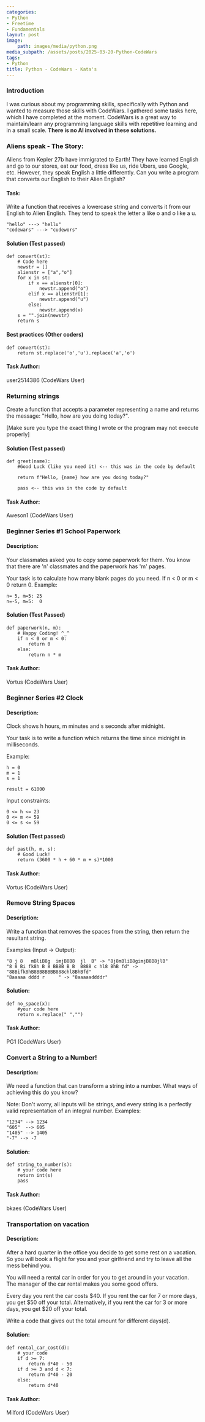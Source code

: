 ```yaml
---
categories:
- Python
- Freetime
- Fundamentals
layout: post
image:
    path: images/media/python.png
media_subpath: /assets/posts/2025-03-20-Python-CodeWars
tags:
- Python
title: Python - CodeWars - Kata's
---
```


### Introduction

I was curious about my programming skills, specifically with Python and wanted to measure those skills with CodeWars. I gathered some tasks here, which I have completed at the moment. CodeWars is a great way to maintain/learn any programming language skills with repetitive learning and in a small scale. **There is no AI involved in these solutions.**

### Aliens speak - The Story:

Aliens from Kepler 27b have immigrated to Earth! They have learned English and go to our stores, eat our food, dress like us, ride Ubers, use Google, etc. However, they speak English a little differently. Can you write a program that converts our English to their Alien English?

#### Task:

Write a function that receives a lowercase string and converts it from our English to Alien English. They tend to speak the letter a like o and o like a u.

```
"hello" ---> "hellu"
"codewars" ---> "cudewors"
```

#### Solution (Test passed)

```
def convert(st):
    # Code here
    newstr = []
    alienstr = ["a","o"]
    for x in st:
        if x == alienstr[0]:
            newstr.append("o")
        elif x == alienstr[1]:
            newstr.append("u")
        else:
            newstr.append(x)
    s = "".join(newstr)
    return s
```

#### Best practices (Other coders)

```
def convert(st):
    return st.replace('o','u').replace('a','o')
```
#### Task Author:
user2514386 (CodeWars User)

### Returning strings

Create a function that accepts a parameter representing a name and returns the message: "Hello, <name> how are you doing today?".

[Make sure you type the exact thing I wrote or the program may not execute properly]

#### Solution (Test passed)

```
def greet(name):
    #Good Luck (like you need it) <-- this was in the code by default

    return f"Hello, {name} how are you doing today?" 

    pass <-- this was in the code by default
```
#### Task Author:
Aweson1 (CodeWars User)

### Beginner Series #1 School Paperwork

#### Description:

Your classmates asked you to copy some paperwork for them. You know that there are 'n' classmates and the paperwork has 'm' pages.

Your task is to calculate how many blank pages do you need. If n < 0 or m < 0 return 0.
Example:
```
n= 5, m=5: 25
n=-5, m=5:  0
```

#### Solution (Test Passed)

```
def paperwork(n, m):
    # Happy Coding! ^_^
    if n < 0 or m < 0:
        return 0
    else:
        return n * m
```
#### Task Author:
Vortus (CodeWars User)

### Beginner Series #2 Clock

#### Description:

Clock shows h hours, m minutes and s seconds after midnight.

Your task is to write a function which returns the time since midnight in milliseconds.

Example:
```
h = 0
m = 1
s = 1

result = 61000
```
Input constraints:
```
0 <= h <= 23
0 <= m <= 59
0 <= s <= 59
```

#### Solution (Test passed)

```
def past(h, m, s):
    # Good Luck!
    return (3600 * h + 60 * m + s)*1000
```
#### Task Author:
Vortus (CodeWars User)

### Remove String Spaces

#### Description:

Write a function that removes the spaces from the string, then return the resultant string.

Examples (Input -> Output):
````
"8 j 8   mBliB8g  imjB8B8  jl  B" -> "8j8mBliB8gimjB8B8jlB"
"8 8 Bi fk8h B 8 BB8B B B  B888 c hl8 BhB fd" -> "88Bifk8hB8BB8BBBB888chl8BhBfd"
"8aaaaa dddd r     " -> "8aaaaaddddr"
````

#### Solution:
````
def no_space(x):
    #your code here
    return x.replace(" ","")
````

#### Task Author:
PG1 (CodeWars User)

### Convert a String to a Number!

#### Description:

We need a function that can transform a string into a number. What ways of achieving this do you know?

Note: Don't worry, all inputs will be strings, and every string is a perfectly valid representation of an integral number.
Examples:
````
"1234" --> 1234
"605"  --> 605
"1405" --> 1405
"-7" --> -7
````

#### Solution:

````
def string_to_number(s):
    # your code here
    return int(s)
    pass
````

#### Task Author:
bkaes (CodeWars User)

### Transportation on vacation

#### Description:

After a hard quarter in the office you decide to get some rest on a vacation. So you will book a flight for you and your girlfriend and try to leave all the mess behind you.

You will need a rental car in order for you to get around in your vacation. The manager of the car rental makes you some good offers.

Every day you rent the car costs $40. If you rent the car for 7 or more days, you get $50 off your total. Alternatively, if you rent the car for 3 or more days, you get $20 off your total.

Write a code that gives out the total amount for different days(d).

#### Solution:

````
def rental_car_cost(d):
    # your code
    if d >= 7:
        return d*40 - 50
    if d >= 3 and d < 7:
        return d*40 - 20
    else:
        return d*40
````
#### Task Author:
Milford (CodeWars User)
